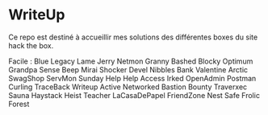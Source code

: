 # WriteUp
Ce repo est destiné à accueillir mes solutions des différentes boxes du site hack the box.

Facile :
      Blue
      Legacy
      Lame
      Jerry
      Netmon
      Granny
      Bashed
      Blocky
      Optimum
      Grandpa
      Sense
      Beep
      Mirai
      Shocker
      Devel
      Nibbles
      Bank
      Valentine
      Arctic
      SwagShop
      ServMon
      Sunday
      Help
      Help
      Access
      Irked
      OpenAdmin
      Postman
      Curling
      TraceBack
      Writeup
      Active
      Networked
      Bastion
      Bounty
      Traverxec
      Sauna
      Haystack
      Heist
      Teacher
      LaCasaDePapel
      FriendZone
      Nest
      Safe
      Frolic
      Forest
